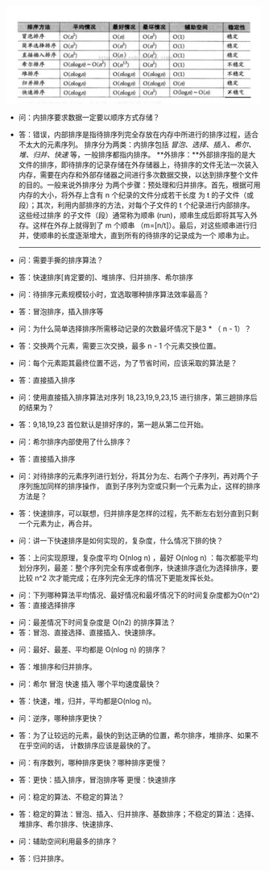 ![排序算法时间效率对比图](../pics/排序算法时间效率对比图.jpg)



* 问：内排序要求数据一定要以顺序方式存储？

* 答：错误，内部排序是指待排序列完全存放在内存中所进行的排序过程，适合不太大的元素序列。
  排序分为两类：内排序包括 *冒泡、选择、插入、希尔、堆、归并、快速* 等，一般排序都指内排序。
  **外排序：**外部排序指的是大文件的排序，即待排序的记录存储在外存储器上，待排序的文件无法一次装入
  内存，需要在内存和外部存储器之间进行多次数据交换，以达到排序整个文件的目的。一般来说外排序分
  为两个步骤：预处理和归并排序。首先，根据可用内存的大小，将外存上含有 n 个纪录的文件分成若干长度
  为 t 的子文件（或段）；其次，利用内部排序的方法，对每个子文件的 t 个纪录进行内部排序。这些经过排序
  的子文件（段）通常称为顺串 (run)，顺串生成后即将其写入外存。这样在外存上就得到了 m 个顺串
  （m=[n/t]）。最后，对这些顺串进行归并，使顺串的长度逐渐增大，直到所有的待排序的记录成为一个
  顺串为止。

  ****

* 问：需要手撕的排序算法？

* 答：快速排序[肯定要的]、堆排序、归并排序、希尔排序



- 问：待排序元素规模较小时，宜选取哪种排序算法效率最高？
- 答：冒泡排序，插入排序等



- 问：为什么简单选择排序所需移动记录的次数最坏情况下是3 * （ n - 1）？

- 答：交换两个元素，需要三次交换，最多 n - 1 个元素交换位置。

  

- 问：每个元素距其最终位置不远，为了节省时间，应该采取的算法是？

- 答：直接插入排序

  

- 问：使用直接插入排序算法对序列 18,23,19,9,23,15 进行排序，第三趟排序后的结果为？

- 答：9,18,19,23 首位默认是排好序的，第一趟从第二位开始。

  

- 问：希尔排序内部使用了什么排序？

- 答：直接插入排序



- 问：对待排序的元素序列进行划分，将其分为左、右两个子序列，再对两个子序列施加同样的排序操作，
  直到子序列为空或只剩一个元素为止，这样的排序方法是？
- 答：快速排序，可以联想，归并排序是怎样的过程，先不断左右划分直到只剩一个元素为止，再合并。



- 问：讲一下快速排序是如何实现的，复杂度，什么情况下排的快？
- 答：上问实现原理，复杂度平均 O(nlog n) ，最好 O(nlog n) ：每次都能平均划分序列，最差：整个序列完全有序或者倒序，快速排序退化为选择排序，要比较 n^2 次才能完成；在序列完全无序的情况下更能发挥长处。



* 问：下列哪种算法平均情况、最好情况和最坏情况下的时间复杂度都为O(n^2)
* 答：直接选择排序



- 问：最差情况下时间复杂度是 O(n2) 的排序算法？
- 答：冒泡、直接选择、直接插入、快速排序。



* 问：最好、最差、平均都是 O(nlog n) 的排序？
* 答：堆排序和归并排序。



* 问：希尔 冒泡 快速 插入 哪个平均速度最快？
* 答：快速，堆，归并，平均都是O(nlog n)。



* 问：逆序，哪种排序更快？
* 答：为了让较远的元素，最快的到达正确的位置，希尔排序，堆排序、如果不在乎空间的话，
  计数排序应该是最快的了。



* 问：有序数列，哪种排序更快？哪种排序更慢？
* 答：更快：插入排序，冒泡排序等   更慢：快速排序



* 问：稳定的算法、不稳定的算法？

* 答：稳定的算法：冒泡、插入、归并排序、基数排序；不稳定的算法：选择、堆排序、希尔排序、快速排序、

  

* 问：辅助空间利用最多的排序？

* 答：归并排序。



